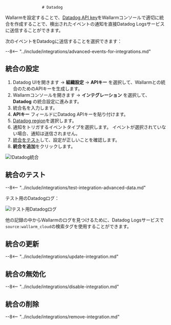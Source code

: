 					# Datadog

Wallarmを設定することで、[Datadog API key](https://docs.datadoghq.com/account_management/api-app-keys/)をWallarmコンソールで適切に統合を作成することで、検出されたイベントの通知を直接Datadog Logsサービスに送信することができます。

次のイベントをDatadogに送信することを選択できます：

--8<-- "../include/integrations/advanced-events-for-integrations.md"

## 統合の設定

1. Datadog UIを開きます → **組織設定** → **APIキー** を選択して、Wallarmとの統合のためのAPIキーを生成します。
1. Wallarmコンソールを開きます → **インテグレーション** を選択して、**Datadog** の統合設定に進みます。
1. 統合名を入力します。
1. **APIキー** フィールドにDatadog APIキーを貼り付けます。
1. [Datadog region](https://docs.datadoghq.com/getting_started/site/)を選択します。
1. 通知をトリガするイベントタイプを選択します。 イベントが選択されていない場合、通知は送信されません。
1. [統合をテスト](#testing-integration)して、設定が正しいことを確認します。
1. **統合を追加**をクリックします。

![!Datadog統合](../../../images/user-guides/settings/integrations/add-datadog-integration.png)

## 統合のテスト

--8<-- "../include/integrations/test-integration-advanced-data.md"

テスト用のDatadogログ：

![!テスト用Datadogログ](../../../images/user-guides/settings/integrations/test-datadog-vuln-detected.png)

他の記録の中からWallarmのログを見つけるために、Datadog Logsサービスで`source:wallarm_cloud`の検索タグを使用することができます。

## 統合の更新

--8<-- "../include/integrations/update-integration.md"

## 統合の無効化

--8<-- "../include/integrations/disable-integration.md"

## 統合の削除

--8<-- "../include/integrations/remove-integration.md"